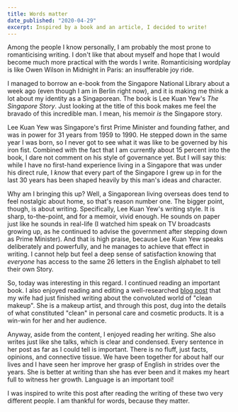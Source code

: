 ```yaml
---
title: Words matter
date_published: "2020-04-29"
excerpt: Inspired by a book and an article, I decided to write!
---
```


Among the people I know personally, I am probably the most prone to romanticising writing. I don't like that about myself and hope that I would become much more practical with the words I write. Romanticising wordplay is like Owen Wilson in Midnight in Paris: an insufferable joy ride.

I managed to borrow an e-book from the Singapore National Library about a week ago (even though I am in Berlin right now), and it is making me think a lot about my identity as a Singaporean. The book is Lee Kuan Yew's *The Singapore Story*. Just looking at the title of this book makes me feel the bravado of this incredible man. I mean, his memoir *is* the Singapore story.

Lee Kuan Yew was Singapore's first Prime Minister and founding father, and was in power for 31 years from 1959 to 1990. He stepped down in the same year I was born, so I never got to see what it was like to be governed by his iron fist. Combined with the fact that I am currently about 15 percent into the book, I dare not comment on his style of governance yet. But I will say this: while I have no first-hand experience living in a Singapore that was under his direct rule, I *know* that every part of the Singapore I grew up in for the last 30 years has been shaped heavily by this man's ideas and character.

Why am I bringing this up? Well, a Singaporean living overseas does tend to feel nostalgic about home, so that's reason number one. The bigger point, though, is about writing. Specifically, Lee Kuan Yew's writing style. It is sharp, to-the-point, and for a memoir, vivid enough. He sounds on paper just like he sounds in real-life (I watched him speak on TV broadcasts growing up, as he continued to advise the government after stepping down as Prime Minister). And that is high praise, because Lee Kuan Yew speaks deliberately and powerfully, and he manages to achieve that effect in writing. I cannot help but feel a deep sense of satisfaction knowing that *everyone* has access to the same 26 letters in the English alphabet to tell their own Story.

So, today was interesting in this regard. I continued reading an important book. I also enjoyed reading and editing a well-researched [blog post](https://www.charlaneyu.com/2020/04/22/discovering-clean-makeup/) that my wife had just finished writing about the convoluted world of "clean makeup". She is a makeup artist, and through this post, dug into the details of what constituted "clean" in personal care and cosmetic products. It is a win-win for her and her audience.

Anyway, aside from the content, I enjoyed reading her writing. She also writes just like she talks, which is clear and condensed. Every sentence in her post as far as I could tell is important. There is no fluff, just facts, opinions, and connective tissue. We have been together for about half our lives and I have seen her improve her grasp of English in strides over the years. She is better at writing than she has ever been and it makes my heart full to witness her growth. Language is an important tool!

I was inspired to write this post after reading the writing of these two very different people. I am thankful for words, because they matter.